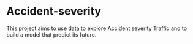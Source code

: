 # Accident-severity
This project aims to use data to explore Accident severity Traffic and to build a model that predict its future.
